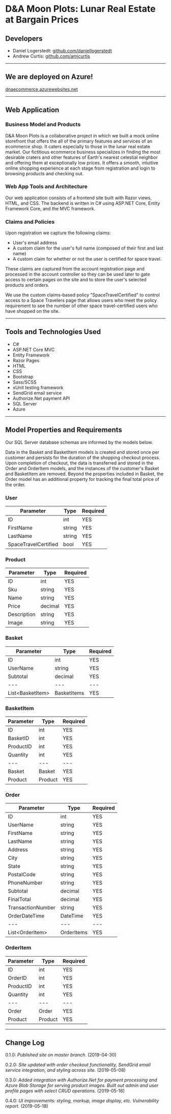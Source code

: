 # D&A Moon Plots: Lunar Real Estate at Bargain Prices

## Developers

* Daniel Logerstedt: [github.com/daniellogerstedt](https://github.com/daniellogerstedt)
* Andrew Curtis: [github.com/amjcurtis](https://github.com/amjcurtis)

---------------------------------

## We are deployed on Azure!

[dnaecommerce.azurewebsites.net](https://dnaecommerce.azurewebsites.net/)

---------------------------------
## Web Application

### Business Model and Products

D&A Moon Plots is a collaborative project in which we built a mock online storefront
that offers the all of the primary features and services of an ecommerce shop.
It caters especially to those in the lunar real estate market. 
Our fictitious ecommerce business specializes in finding the most desirable craters
and other features of Earth's nearest celestial neighbor and offering them at
exceptionally low prices. It offers a smooth, intuitive online shopping experience
at each stage from registration and login to browsing products and checking out. 

### Web App Tools and Architecture

Our web application consists of a frontend site built with Razor views, HTML, and CSS. The backend is written in C# using ASP.NET Core, Entity Framework Core,
and the MVC framework. 

### Claims and Policies

Upon registration we capture the following claims: 

* User's email address
* A custom claim for the user's full name (composed of their first and last name)
* A custom claim for whether or not the user is certified for space travel.

These claims are captured from the account registration page and processed in the account
controller so they can be used later to gate access to certain pages on the site and to
store the user's selected products and orders. 

We use the custom claims-based policy "SpaceTravelCertified" to control access
to a Space Travelers page that allows users who meet the policy requirement to see the number
of other space travel-certified users who have shopped on the site. 

---------------------------------

## Tools and Technologies Used

- C#
- ASP.NET Core MVC
- Entity Framework
- Razor Pages
- HTML
- CSS
- Bootstrap
- Sass/SCSS
- xUnit testing framework
- SendGrid email service
- Authorize.Net payment API
- SQL Server
- Azure

---------------------------

## Model Properties and Requirements

Our SQL Server database schemas are informed by the models below. 

Data in the Basket and BasketItem models is created
and stored once per customer and persists for the duration
of the shopping checkout process. Upon completion of checkout,
the data is transferred and stored in the Order and OrderItem models,
and the instances of the customer's Basket and BasketItem are removed.
Beyond the properties included in Basket, the Order model has an additional
property for tracking the final total price of the order.

### User

| Parameter | Type | Required |
| --- | --- | --- |
| ID  | int | YES |
| FirstName | string | YES |
| LastName | string | YES |
| SpaceTravelCertified | bool | YES |

### Product

| Parameter | Type | Required |
| --- | --- | --- |
| ID  | int | YES |
| Sku | string | YES |
| Name | string | YES |
| Price | decimal | YES |
| Description | string | YES |
| Image | string | YES |

### Basket

| Parameter | Type | Required |
| --- | --- | --- |
| ID  | int | YES |
| UserName | string | YES |
| Subtotal | decimal | YES |
| --- | --- | --- |
| List\<BasketItem\> | BasketItems | YES | 

### BasketItem

| Parameter | Type | Required |
| --- | --- | --- |
| ID  | int | YES |
| BasketID | int | YES |
| ProductID | int | YES |
| Quantity | int | YES |
| --- | --- | --- |
| Basket | Basket | YES | 
| Product | Product | YES |

### Order

| Parameter | Type | Required |
| --- | --- | --- |
| ID  | int | YES |
| UserName | string | YES |
| FirstName | string | YES |
| LastName | string |  YES |
| Address | string | YES |
| City | string | YES |
| State | string | YES |
| PostalCode | string | YES |
| PhoneNumber | string | YES |
| Subtotal | decimal | YES |
| FinalTotal | decimal | YES |
|  TransactionNumber | string | YES |
| OrderDateTime| DateTime | YES |
| --- | --- | --- |
| List\<OrderItem\> | OrderItems | YES | 

### OrderItem

| Parameter | Type | Required |
| --- | --- | --- |
| ID  | int | YES |
| OrderID | int | YES |
| ProductID | int | YES |
| Quantity | int | YES |
| --- | --- | --- |
| Order | Order | YES | 
| Product | Product | YES |

---------------------------

## Change Log

0.1.0: *Published site on master branch.* (2019-04-30)

0.2.0: *Site updated with order checkout functionality, SendGrid email service integration, and styling across site.* (2019-05-08)

0.3.0: *Added integration with Authorize.Net for payment processing and Azure Blob Storage for serving product images. Built out admin and user profile pages with select CRUD operations.* (2019-05-16)

0.4.0: *UI improvements: styling, markup, image display, etc. Vulnerability report.* (2019-05-18)
